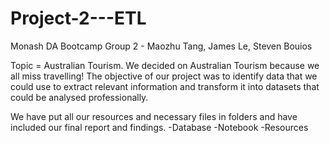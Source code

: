 # Project-2---ETL
Monash DA Bootcamp
Group 2 - Maozhu Tang, James Le, Steven Bouios

Topic = Australian Tourism.
We decided on Australian Tourism because we all miss travelling!
The objective of our project was to identify data that we could use to extract relevant information and  transform it into datasets that could be analysed professionally.

We have put all our resources and necessary files in folders and have included our final report and findings.
-Database
-Notebook
-Resources
